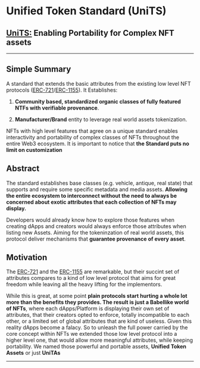 # **Unified Token Standard (UniTS)**

## **[UniTS:](www.unifiedtokenstandard.com "https://unifiedtokenstandard.com")** Enabling Portability for Complex NFT assets

---

## Simple Summary

A standard that extends the basic attributes from the existing low level NFT protocols ([ERC-721](https://eips.ethereum.org/EIPS/eip-721)/[ERC-1155](https://eips.ethereum.org/EIPS/eip-1155)). It Establishes:

1. **Community based, standardized organic classes of fully featured NTFs with verifiable provenance**.

1. **Manufacturer/Brand** entity to leverage real world assets tokenization.

NFTs with high level features that agree on a unique standard enables interactivity and portability of complex classes of NFTs throughout the entire Web3 ecosystem. It is important to notice that **the Standard puts no limit on customization**

## Abstract

The standard establishes base classes (e.g. vehicle, antique, real state) that supports and require some specific metadata and media assets. **Allowing the entire ecosystem to interconnect without the need to always be concerned about exotic attributes that each collection of NFTs may display.**

Developers would already know how to explore those features when creating dApps and creators would always enforce those attributes when listing new Assets. Aiming for the tokeninzation of real world assets, this protocol deliver mechanisms that **guarantee provenance of every asset**.

## Motivation

The [ERC-721](https://eips.ethereum.org/EIPS/eip-721) and the [ERC-1155](https://eips.ethereum.org/EIPS/eip-1155) are remarkable, but their succint set of attributes compares to a kind of low level protocol that aims for great freedom while leaving all the heavy lifting for the implementors.

While this is great, at some point **plain protocols start hurting a whole lot more than the benefits they provides. The result is just a Babellike world of NFTs**, where each dApps/Platform is displaying their own set of attributes, that their creators opted to enforce, totally incompatible to each other, or a limited set of global attributes that are kind of useless. Given this reality dApps become a falacy. So to unleash the full power carried by the core concept within NFTs we extended those low level protocol into a higher level one, that would allow more meaningful attributes, while keeping portability. We named those powerful and portable assets, **Unified Token Assets** or just **UniTAs**

---
